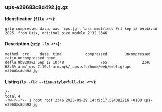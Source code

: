 ### ups-e29683c8d492.jg.gz
#### Identification (`file <*>`):
```
gzip compressed data, was "ups.jg", last modified: Fri Sep 12 09:48:48 2025, from Unix, original size modulo 2^32 2346
```
#### Description (`gzip -lv <*>`):
```
method  crc     date  time           compressed        uncompressed  ratio uncompressed_name
defla 9b820a62 Sep 12 10:48                 765                2346  68.5% arm/_ups-7.19.6-arm.npk/_ups.sfs/home/web/webfig/ups-e29683c8d492.jg
```
#### Listing (`ls -AlR --time-style=full-iso <*>`):
```
/:
total 4
-rw-r--r-- 1 root root 2346 2025-09-29 14:39:17.524082216 +0100 ups-e29683c8d492.jg
```

